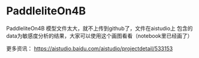 # PaddleliteOn4B
PaddleliteOn4B
模型文件太大，就不上传到github了，文件在aistudio上
包含的data为敏感度分析的结果，大家可以使用这个画图看看（notebook里已经画了）

更多资讯：
https://aistudio.baidu.com/aistudio/projectdetail/533153
